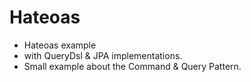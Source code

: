# Hateoas

* Hateoas example
* with QueryDsl & JPA implementations.
* Small example about the Command & Query Pattern.